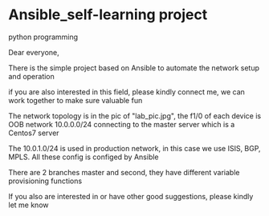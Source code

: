 # Ansible_self-learning project

python programming

Dear everyone,

There is the simple project based on Ansible to automate the network setup and operation

if you are also interested in this field, please kindly connect me, we can work together to make sure valuable fun

The network topology is in the pic of "lab_pic.jpg", the f1/0 of each device is OOB network 10.0.0.0/24 connecting to the master server which is a Centos7 server

The 10.0.1.0/24 is used in production network, in this case we use ISIS, BGP, MPLS. All these config is configed by Ansible

There are 2 branches master and second, they have different variable provisioning functions

If you also are interested in or have other good suggestions, please kindly let me know